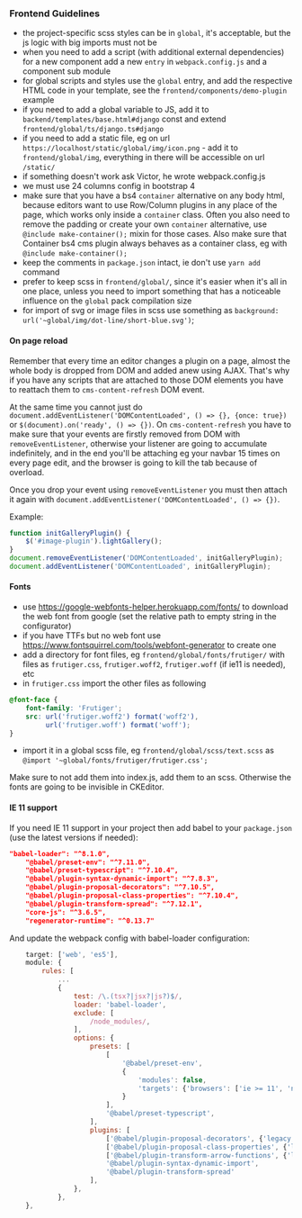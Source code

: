 ### Frontend Guidelines

- the project-specific scss styles can be in `global`, it's acceptable, but the js logic with big imports must not be
- when you need to add a script (with additional external dependencies) for a new component add a new `entry` in `webpack.config.js` and a component sub module
- for global scripts and styles use the `global` entry, and add the respective HTML code in your template, see the `frontend/components/demo-plugin` example
- if you need to add a global variable to JS, add it to `backend/templates/base.html#django` const and extend `frontend/global/ts/django.ts#django`
- if you need to add a static file, eg on url `https://localhost/static/global/img/icon.png` - add it to `frontend/global/img`, everything in there will be accessible on url `/static/`
- if something doesn't work ask Victor, he wrote webpack.config.js
- we must use 24 columns config in bootstrap 4
- make sure that you have a bs4 `container` alternative on any body html, because editors want to use Row/Column plugins in any place of the page, which works only inside a `container` class. Often you also need to remove the padding or create your own `container` alternative, use `@include make-container();` mixin for those cases. Also make sure that Container bs4 cms plugin always behaves as a container class, eg with `@include make-container();`
- keep the comments in `package.json` intact, ie don't use `yarn add` command
- prefer to keep scss in `frontend/global/`, since it's easier when it's all in one place, unless you need to import something that has a noticeable influence on the `global` pack compilation size
- for import of svg or image files in scss use something as `background: url('~global/img/dot-line/short-blue.svg')`;

#### On page reload

Remember that every time an editor changes a plugin on a page, almost the whole body is dropped from DOM and added anew using AJAX. That's why if you have any scripts that are attached to those DOM elements you have to reattach them to `cms-content-refresh` DOM event.

At the same time you cannot just do `document.addEventListener('DOMContentLoaded', () => {}, {once: true})` or `$(document).on('ready', () => {})`. On `cms-content-refresh` you have to make sure that your events are firstly removed from DOM with `removeEventListener`, otherwise your listener are going to accumulate indefinitely, and in the end you'll be attaching eg your navbar 15 times on every page edit, and the browser is going to kill the tab because of overload.

Once you drop your event using `removeEventListener` you must then attach it again with `document.addEventListener('DOMContentLoaded', () => {})`.

Example:
```javascript
function initGalleryPlugin() {
    $('#image-plugin').lightGallery();
}
document.removeEventListener('DOMContentLoaded', initGalleryPlugin);
document.addEventListener('DOMContentLoaded', initGalleryPlugin);
```

#### Fonts

- use https://google-webfonts-helper.herokuapp.com/fonts/ to download the web font from google (set the relative path to empty string in the configurator)
- if you have TTFs but no web font use https://www.fontsquirrel.com/tools/webfont-generator to create one
- add a directory for font files, eg `frontend/global/fonts/frutiger/` with files as `frutiger.css`, `frutiger.woff2`, `frutiger.woff` (if ie11 is needed), etc
- in `frutiger.css` import the other files as following
```css
@font-face {
    font-family: 'Frutiger';
    src: url('frutiger.woff2') format('woff2'),
         url('frutiger.woff') format('woff');
}
```
- import it in a global scss file, eg `frontend/global/scss/text.scss` as `@import '~global/fonts/frutiger/frutiger.css';`

Make sure to not add them into index.js, add them to an scss. Otherwise the fonts are going to be invisible in CKEditor.

#### IE 11 support

If you need IE 11 support in your project then add babel to your `package.json` (use the latest versions if needed): 
```json
"babel-loader": "^8.1.0",
    "@babel/preset-env": "^7.11.0",
    "@babel/preset-typescript": "^7.10.4",
    "@babel/plugin-syntax-dynamic-import": "^7.8.3",
    "@babel/plugin-proposal-decorators": "^7.10.5",
    "@babel/plugin-proposal-class-properties": "^7.10.4",
    "@babel/plugin-transform-spread": "^7.12.1",
    "core-js": "^3.6.5",
    "regenerator-runtime": "^0.13.7"
```
And update the webpack config with babel-loader configuration:
```javascript
    target: ['web', 'es5'],
    module: {
        rules: [
            ...
            {
                test: /\.(tsx?|jsx?|js?)$/,
                loader: 'babel-loader',
                exclude: [
                    /node_modules/,
                ],
                options: {
                    presets: [
                        [
                            '@babel/preset-env',
                            {
                                'modules': false,
                                'targets': {'browsers': ['ie >= 11', 'not dead']},
                            }
                        ],
                        '@babel/preset-typescript',
                    ],
                    plugins: [
                        ['@babel/plugin-proposal-decorators', {'legacy': true}],
                        ['@babel/plugin-proposal-class-properties', {'legacy': true}],
                        ['@babel/plugin-transform-arrow-functions', {'legacy': true}],
                        '@babel/plugin-syntax-dynamic-import',
                        '@babel/plugin-transform-spread'
                    ],
                },
            },
    },
```
